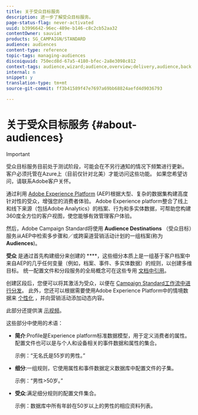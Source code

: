 ```yaml
---
title: 关于受众目标服务
description: 进一步了解受众目标服务。
page-status-flag: never-activated
uuid: b3996642-96ec-489e-b146-c8c2cb52aa32
contentOwner: sauviat
products: SG_CAMPAIGN/STANDARD
audience: audiences
content-type: reference
topic-tags: managing-audiences
discoiquuid: 750ecd8d-67a5-4180-bfec-2a8e3098c812
context-tags: audience,wizard;audience,overview;delivery,audience,back
internal: n
snippet: y
translation-type: tm+mt
source-git-commit: ff3b41589f47e7697a69bb68824aefd4d9036793

---
```



# 关于受众目标服务 {#about-audiences}

>[!IMPORTANT]
>
>受众目标服务目前处于测试阶段，可能会在不另行通知的情况下频繁进行更新。 客户必须托管在Azure上（目前仅针对北美）才能访问这些功能。 如果您希望访问，请联系Adobe客户关怀。

通过利用 [Adobe Experience Platform](https://www.adobe.io/apis/experienceplatform/home.html) (AEP)根据大型、复杂的数据集构建高度针对性的受众，增强您的消费者体验。 Adobe Experience platform整合了线上和线下来源（包括Adobe Analytics）的档案、行为和多实体数据，可帮助您构建360度全方位的客户视图，使您能够有效管理客户体验。

然后，Adobe Campaign Standard将使用 **Audience Destinations** （受众目标）服务从AEP中检索多步骤和／或跨渠道营销活动计划的一组档案(称为 **Audiences**)。

**受众** 是通过首先构建细分来创建的 ****，这些细分本质上是一组基于客户档案中来自AEP的几乎任何变量（例如，档案、事件、多实体数据）的规则，以创建多维目标。 统一配置文件和分段服务的全局概念可在这些专用 [文档中引用](https://www.adobe.io/apis/experienceplatform/home/profile-identity-segmentation.html)。

创建区段后，您便可以将其激活为受众，以便在 [Campaign Standard工作流中进行分发](../../automating/using/aep-targeting-audiences.md)。 此外，您还可以根据需要使用Adobe Experience Platform中的情境数据来 [个性化](../../automating/using/aep-personalizing-campaigns.md) ，并向营销活动添加动态内容。

此部分还提供演 [示视频](https://docs.adobe.com/content/help/en/campaign-learn/campaign-standard-tutorials/profiles-and-audiences/audience-destinations/audience-destinations-overview.html)。

这些部分中使用的术语：

* **简介**:Profile是Experience platform标准数据模型，用于定义消费者的属性。 配置文件也可以是与个人和设备相关的事件数据和属性的集合。

   示例：“无名氏是55岁的男性。”

* **细分**:一组规则，它使用属性和事件数据定义数据库中配置文件的子集。

   示例：“男性>50岁。”

* **受众**:满足细分规则的配置文件集合。

   示例：数据库中所有年龄在50岁以上的男性的相应资料列表。
